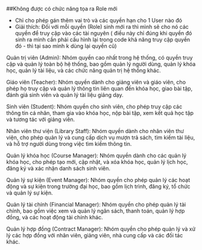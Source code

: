 ﻿##Không được có chức năng tọa ra Role mới
- Chỉ cho phép gán thêm vai trò và các quyền hạn cho 1 User nào đó
- Giải thích: Đối với mỗi quyền (Role) sinh mới ra thì mình sẽ cho nó các quyền để truy cập vào các tài nguyên ( điều này chỉ đúng khi quyền đó sinh ra mình cần phải cấu hình lại trong code khả năng truy cập quyền đó - thì tại sao mình k dùng lại quyền cũ)

Quản trị viên (Admin): Nhóm quyền cao nhất trong hệ thống, có quyền truy cập và quản lý toàn bộ hệ thống, bao gồm quản lý người dùng, quản lý khóa học, quản lý tài liệu, và các chức năng quản trị hệ thống khác.

Giáo viên (Teacher): Nhóm quyền dành cho giảng viên và giáo viên, cho phép họ truy cập và quản lý thông tin liên quan đến khóa học, giao bài tập, đánh giá sinh viên và quản lý tài liệu giảng dạy.

Sinh viên (Student): Nhóm quyền cho sinh viên, cho phép truy cập các thông tin cá nhân, tham gia vào khóa học, nộp bài tập, xem kết quả học tập và tương tác với giảng viên.

Nhân viên thư viện (Library Staff): Nhóm quyền dành cho nhân viên thư viện, cho phép quản lý và cung cấp dịch vụ mượn trả sách, tìm kiếm tài liệu, và hỗ trợ người dùng trong việc tìm kiếm thông tin.

Quản lý khóa học (Course Manager): Nhóm quyền dành cho các quản lý khóa học, cho phép tạo mới, cập nhật, và xóa khóa học, quản lý lịch học, đăng ký và xác nhận danh sách sinh viên.

Quản lý sự kiện (Event Manager): Nhóm quyền cho phép quản lý các hoạt động và sự kiện trong trường đại học, bao gồm lịch trình, đăng ký, tổ chức và quản lý sự kiện.

Quản lý tài chính (Financial Manager): Nhóm quyền cho phép quản lý tài chính, bao gồm việc xem và quản lý ngân sách, thanh toán, quản lý hợp đồng, và các hoạt động tài chính khác.

Quản lý hợp đồng (Contract Manager): Nhóm quyền cho phép quản lý và xử lý các hợp đồng với nhân viên, giảng viên, nhà cung cấp và các đối tác khác.
